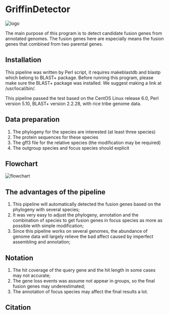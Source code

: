 # GriffinDetector

![logo](https://github.com/zhouyanli11/GriffinDetector/logo.png)

The main purpose of this program is to detect candidate fusion genes from annotated genomes. The fusion genes here are especially means the fusion genes that combined from two parental genes.

## Installation

This pipeline was written by Perl script, it requires makeblastdb and blastp which belong to BLAST+ package. Before running this program, please make sure the BLAST+ package was installed. We suggest making a link at /usr/local/bin/.

This pipeline passed the test based on the CentOS Linux release 6.0, Perl version 5.10, BLAST+ version 2.2.28, with rice tribe genome data.

## Data preparation

1. The phylogeny for the species are interested (at least three species)
2. The protein sequences for these species
3. The gff3 file for the relative species (the modification may be required)
4. The outgroup species and focus species should explicit

[TestData]: http://bioinfor.kib.ac.cn/sites/default/files/field/TestData.zip



## Flowchart

![flowchart](https://github.com/zhouyanli11/GriffinDetector/flowchart.jpg)

## The advantages of the pipeline

1. This pipeline will automatically detected the fusion genes based on the phylogeny with several species;
2. It was very easy to adjust the phylogeny, annotation and the combination of species to get fusion genes in focus species as more as possible with simple modification;
3. Since this pipeline works on several genomes, the abundance of genome data will largely relieve the bad affect caused by imperfect assembling and annotation;

## Notation

1. The hit coverage of the query gene and the hit length in some cases may not accurate;
2. The gene loss events was assume not appear in groups, so the final fusion genes may underestimated;
3. The annotation of focus species may affect the final results a lot.

## Citation
